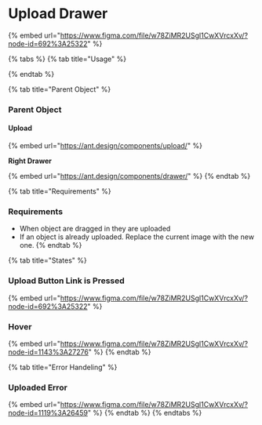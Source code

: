 # Upload Drawer

{% embed url="https://www.figma.com/file/w78ZiMR2USgl1CwXVrcxXv/?node-id=692%3A25322" %}

{% tabs %}
{% tab title="Usage" %}

{% endtab %}

{% tab title="Parent Object" %}
### Parent Object

#### Upload

{% embed url="https://ant.design/components/upload/" %}

**Right Drawer**

{% embed url="https://ant.design/components/drawer/" %}
{% endtab %}

{% tab title="Requirements" %}
### Requirements

* When object are dragged in they are uploaded
* If an object is already uploaded. Replace the current image with the new one.
{% endtab %}

{% tab title="States" %}
### Upload Button Link is Pressed

{% embed url="https://www.figma.com/file/w78ZiMR2USgl1CwXVrcxXv/?node-id=692%3A25322" %}

### Hover

{% embed url="https://www.figma.com/file/w78ZiMR2USgl1CwXVrcxXv/?node-id=1143%3A27276" %}
{% endtab %}

{% tab title="Error Handeling" %}
### Uploaded Error

{% embed url="https://www.figma.com/file/w78ZiMR2USgl1CwXVrcxXv/?node-id=1119%3A26459" %}
{% endtab %}
{% endtabs %}







